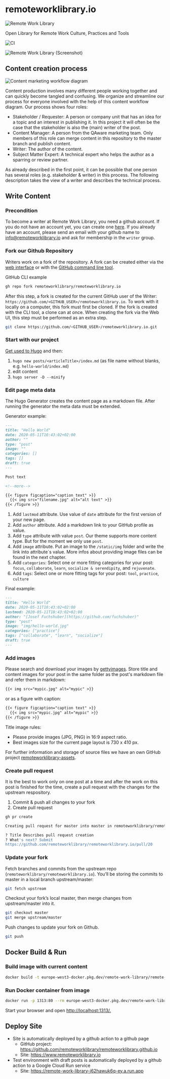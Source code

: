 # remoteworklibrary.io

![Remote Work Library](https://github.com/adersberger/remoteworklibrary.io/blob/master/static/logo.png "Remote Work Library")

Open Library for Remote Work Culture, Practices and Tools

![CI](https://github.com/remoteworklibrary/remoteworklibrary.io/workflows/CI/badge.svg)

![Remote Work Library (Screenshot)](doc/screenshot.png "Remote Work Library (Screenshot)")

## Content creation process

![Content marketing workflow diagram](doc/content-marketing-workflow.png)

Content production involves many different people working together and can quickly become tangled and confusing. We organize and streamline our process for everyone involved with the help of this content workflow diagram. Our process shows four roles:

* Stakeholder / Requester: A person or company unit that has an idea for a topic and an interest in publishing it. In this project it will often be the case that the stakeholder is also the (main) writer of the post.
* Content Manager: A person from the QAware marketing team. Only members of this role can merge content in this repository to the master branch and publish content.
* Writer: The author of the content.
* Subject Matter Expert: A technical expert who helps the author as a sparring or review partner.

As already described in the first point, it can be possible that one person has several roles (e.g. stakeholder & writer) in this process. The following description takes the view of a writer and describes the technical process.

## Write Content

### Precondition

To become a writer at Remote Work Library, you need a github account. If you do not have an account yet, you can create one [here](https://github.com/join). If you already have an account, please send an email with your github name to info@remoteworklibrary.io and ask for membership in the `writer` group.

### Fork our Github Repository

Writers work on a fork of the repository. A fork can be created either via the [web interface](https://github.com/remoteworklibrary/remoteworklibrary.io) or with the [GitHub command line tool](https://cli.github.com/).

GitHub CLI example

```bash
gh repo fork remoteworklibrary/remoteworklibrary.io
```

After this step, a fork is created for the current GitHub user of the Writer: `https://github.com/<GITHUB_USER>/remoteworklibrary.io`. To work with it locally on a computer, this fork must first be cloned. If the fork is created with the CLI tool, a clone can at once. When creating the fork via the Web UI, this step must be performed as an extra step.

```bash
git clone https://github.com/<GITHUB_USER>/remoteworklibrary.io.git
```

### Start with our project  

[Get used to Hugo](https://gohugo.io/getting-started/quick-start) and then:

1) `hugo new posts/<articleTitle>/index.md` (as file name without blanks, e.g. `hello-world/index.md`)
2) edit content
3) `hugo server -D --minify`

### Edit page meta data

The Hugo Generator creates the content page as a markdown file. After running the generator the meta data must be extended.

Generator example:

```md
---
title: "Hello World"
date: 2020-05-11T10:43:02+02:00
author: ""
type: "post"
image: ""
categories: []
tags: []
draft: true
---

Post text

<!--more-->

{{< figure figcaption="caption text" >}}
  {{< img src="filename.jpg" alt="alt text" >}}
{{< /figure >}}
```

1. Add `lastmod` attribute. Use value of `date` attribute for the first version of your new page.
2. Add `author` attribute. Add a markdown link to your GitHub profile as value.
3. Add `type` attribute with value `post`. Our theme supports more content type. But for the moment we only use `post`.
4. Add `image` attribute. Put an image to the `/static/img` folder and write the link into attribute`s value. More infos about providing image files can be found in the next chapter.
5. Add `categories`: Select one or more fitting categories for your post: `focus`, `collaborate`, `learn`, `socialize & serendipity`, and `rejuvenate`.
6. Add `tags`: Select one or more fitting tags for your post: `tool`, `practice`, `culture`

Final example:

```md
---
title: "Hello World"
date: 2020-05-11T10:43:02+02:00
lastmod: 2020-05-11T10:43:02+02:00
author: "[Josef Fuchshuber](https://github.com/fuchshuber)"
type: "post"
image: "img/hello-world.jpg"
categories: ["practice"]
tags: ["collaborate", "learn", "socialize"]
draft: true
---
```

### Add images

Please search and download your images by [gettyimages](https://www.gettyimages.de/). Store title and content images for your post in the same folder as the post's markdown file and refer them in markdown:

```md
{{< img src="mypic.jpg" alt="mypic" >}}
```

or as a figure with caption:

```md
{{< figure figcaption="caption text" >}}
  {{< img src="mypic.jpg" alt="mypic" >}}
{{< /figure >}}
```

Title image rules:

* Please provide images (JPG, PNG) in 16:9 aspect ratio.
* Best images size for the current page layout is 730 x 410 px.

For further information and storage of source files we have an own GitHub project [remoteworklibrary-assets](https://github.com/remoteworklibrary/remoteworklibrary-assets).

### Create pull request

It is the best to work only on one post at a time and after the work on this post is finished for the time, create a pull request with the changes for the upstream respository.

1. Commit & push all changes to your fork
2. Create pull request

```bash
gh pr create

Creating pull request for master into master in remoteworklibrary/remoteworklibrary.io

? Title Describes pull request creation
? What's next? Submit
https://github.com/remoteworklibrary/remoteworklibrary.io/pull/20
```

### Update your fork

Fetch branches and commits from the upstream repo (`remoteworklibrary/remoteworklibrary.io`). You’ll be storing the commits to master in a local branch upstream/master:

```bash
git fetch upstream
```

Checkout your fork’s local master, then merge changes from upstream/master into it.

```bash
git checkout master
git merge upstream/master
```

Push changes to update your fork on Github.

```bash
git push
```

## Docker Build & Run

### Build image with current content

```bash
docker build -t europe-west3-docker.pkg.dev/remote-work-library/remote-work-library-docker/remote-work-library:latest .
```

### Run Docker container from image

```bash
docker run -p 1313:80 --rm europe-west3-docker.pkg.dev/remote-work-library/remote-work-library-docker/remote-work-library:latest
```

Start your browser and open <http://localhost:1313/.>

## Deploy Site

* Site is automatically deployed by a github action to a github page
  * GitHub project: https://github.com/remoteworklibrary/remoteworklibrary.github.io
  * Site: https://www.remoteworklibrary.io
* Test environment with draft posts is automatically deployed by a github action to a Google Cloud Run service
  * Site: https://remote-work-library-j62hawuk6q-ey.a.run.app
